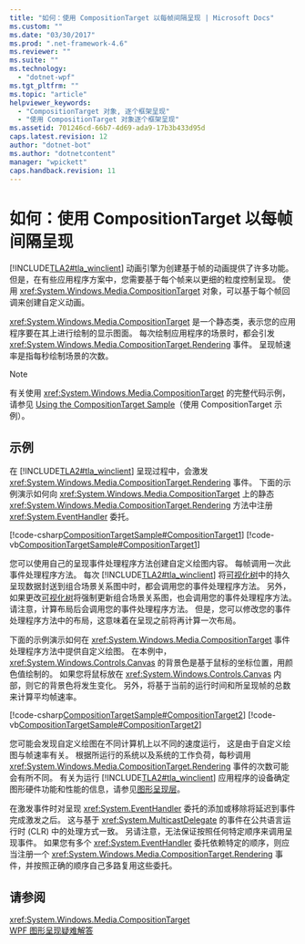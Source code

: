 ```yaml
---
title: "如何：使用 CompositionTarget 以每帧间隔呈现 | Microsoft Docs"
ms.custom: ""
ms.date: "03/30/2017"
ms.prod: ".net-framework-4.6"
ms.reviewer: ""
ms.suite: ""
ms.technology: 
  - "dotnet-wpf"
ms.tgt_pltfrm: ""
ms.topic: "article"
helpviewer_keywords: 
  - "CompositionTarget 对象, 逐个框架呈现"
  - "使用 CompositionTarget 对象逐个框架呈现"
ms.assetid: 701246cd-66b7-4d69-ada9-17b3b433d95d
caps.latest.revision: 12
author: "dotnet-bot"
ms.author: "dotnetcontent"
manager: "wpickett"
caps.handback.revision: 11
---
```

# 如何：使用 CompositionTarget 以每帧间隔呈现
[!INCLUDE[TLA2#tla_winclient](../../../../includes/tla2sharptla-winclient-md.md)] 动画引擎为创建基于帧的动画提供了许多功能。  但是，在有些应用程序方案中，您需要基于每个帧来以更细的粒度控制呈现。  使用 <xref:System.Windows.Media.CompositionTarget> 对象，可以基于每个帧回调来创建自定义动画。  
  
 <xref:System.Windows.Media.CompositionTarget> 是一个静态类，表示您的应用程序要在其上进行绘制的显示图面。  每次绘制应用程序的场景时，都会引发 <xref:System.Windows.Media.CompositionTarget.Rendering> 事件。  呈现帧速率是指每秒绘制场景的次数。  
  
> [!NOTE]
>  有关使用 <xref:System.Windows.Media.CompositionTarget> 的完整代码示例，请参见 [Using the CompositionTarget Sample](http://go.microsoft.com/fwlink/?LinkID=160045)（使用 CompositionTarget 示例）。  
  
## 示例  
 在 [!INCLUDE[TLA2#tla_winclient](../../../../includes/tla2sharptla-winclient-md.md)] 呈现过程中，会激发 <xref:System.Windows.Media.CompositionTarget.Rendering> 事件。  下面的示例演示如何向 <xref:System.Windows.Media.CompositionTarget> 上的静态 <xref:System.Windows.Media.CompositionTarget.Rendering> 方法中注册 <xref:System.EventHandler> 委托。  
  
 [!code-csharp[CompositionTargetSample#CompositionTarget1](../../../../samples/snippets/csharp/VS_Snippets_Wpf/CompositionTargetSample/CSharp/Window1.xaml.cs#compositiontarget1)]
 [!code-vb[CompositionTargetSample#CompositionTarget1](../../../../samples/snippets/visualbasic/VS_Snippets_Wpf/CompositionTargetSample/visualbasic/window1.xaml.vb#compositiontarget1)]  
  
 您可以使用自己的呈现事件处理程序方法创建自定义绘图内容。  每帧调用一次此事件处理程序方法。  每次 [!INCLUDE[TLA2#tla_winclient](../../../../includes/tla2sharptla-winclient-md.md)] 将[可视化树](GTMT)中的持久呈现数据封送到组合场景关系图中时，都会调用您的事件处理程序方法。  另外，如果更改[可视化树](GTMT)将强制更新组合场景关系图，也会调用您的事件处理程序方法。  请注意，计算布局后会调用您的事件处理程序方法。  但是，您可以修改您的事件处理程序方法中的布局，这意味着在呈现之前将再计算一次布局。  
  
 下面的示例演示如何在 <xref:System.Windows.Media.CompositionTarget> 事件处理程序方法中提供自定义绘图。  在本例中，<xref:System.Windows.Controls.Canvas> 的背景色是基于鼠标的坐标位置，用颜色值绘制的。  如果您将鼠标放在 <xref:System.Windows.Controls.Canvas> 内部，则它的背景色将发生变化。  另外，将基于当前的运行时间和所呈现帧的总数来计算平均帧速率。  
  
 [!code-csharp[CompositionTargetSample#CompositionTarget2](../../../../samples/snippets/csharp/VS_Snippets_Wpf/CompositionTargetSample/CSharp/Window1.xaml.cs#compositiontarget2)]
 [!code-vb[CompositionTargetSample#CompositionTarget2](../../../../samples/snippets/visualbasic/VS_Snippets_Wpf/CompositionTargetSample/visualbasic/window1.xaml.vb#compositiontarget2)]  
  
 您可能会发现自定义绘图在不同计算机上以不同的速度运行，  这是由于自定义绘图与帧速率有关。  根据所运行的系统以及系统的工作负荷，每秒调用 <xref:System.Windows.Media.CompositionTarget.Rendering> 事件的次数可能会有所不同。  有关为运行 [!INCLUDE[TLA2#tla_winclient](../../../../includes/tla2sharptla-winclient-md.md)] 应用程序的设备确定图形硬件功能和性能的信息，请参见[图形呈现层](../../../../docs/framework/wpf/advanced/graphics-rendering-tiers.md)。  
  
 在激发事件时对呈现 <xref:System.EventHandler> 委托的添加或移除将延迟到事件完成激发之后。  这与基于 <xref:System.MulticastDelegate> 的事件在公共语言运行时 \(CLR\) 中的处理方式一致。  另请注意，无法保证按照任何特定顺序来调用呈现事件。  如果您有多个 <xref:System.EventHandler> 委托依赖特定的顺序，则应当注册一个 <xref:System.Windows.Media.CompositionTarget.Rendering> 事件，并按照正确的顺序自己多路复用这些委托。  
  
## 请参阅  
 <xref:System.Windows.Media.CompositionTarget>   
 [WPF 图形呈现疑难解答](../../../../docs/framework/wpf/graphics-multimedia/wpf-graphics-rendering-overview.md)